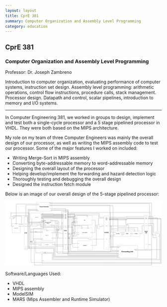 ```yaml
---
layout: layout
title: CprE 381
summary: Computer Organization and Assembly Level Programming
category: education
---
```


## CprE 381
### Computer Organization and Assembly Level Programming

Professor: Dr. Joseph Zambreno

Introduction to computer organization, evaluating performance of computer systems, instruction set design. Assembly level programming: arithmetic operations, control flow instructions, procedure calls, stack management. Processor design. Datapath and control, scalar pipelines, introduction to memory and I/O systems.

***

In Computer Engineering 381, we worked in groups to design, implement and test both a single-cycle processor and a 5 stage pipelined processor in VHDL. They were both based on the MIPS architecture.

My role on my team of three Computer Engineers was mainly the overall design of our processor, as well as writing the MIPS assembly code to test our processor. Some of the major features I worked on included:

* Writing Merge-Sort in MIPS assembly
* Converting byte-addressable memory to word-addressable memory
* Designing the overall layout of the processor
* Helping develop/implement the forwarding and hazard detection logic
* Thoroughly testing and debugging the overall design
* Designed the instruction fetch module

Below is an image of our overall design of the 5-stage pipelined processor:

![5-stage pipelined processor](/images/Processor.png)

Software/Languages Used:

* VHDL
* MIPS assembly
* ModelSIM
* MARS (Mips Assembler and Runtime Simulator)
